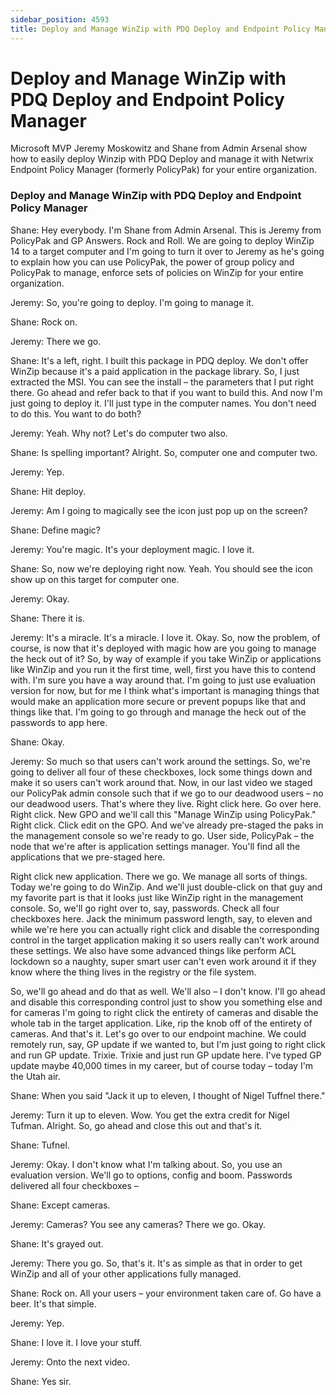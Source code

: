 ```yaml
---
sidebar_position: 4593
title: Deploy and Manage WinZip with PDQ Deploy and Endpoint Policy Manager
---
```


# Deploy and Manage WinZip with PDQ Deploy and Endpoint Policy Manager

Microsoft MVP Jeremy Moskowitz and Shane from Admin Arsenal show how to easily deploy Winzip with PDQ Deploy and manage it with Netwrix Endpoint Policy Manager (formerly PolicyPak) for your entire organization.

### Deploy and Manage WinZip with PDQ Deploy and Endpoint Policy Manager

Shane: Hey everybody. I'm Shane from Admin Arsenal. This is Jeremy from PolicyPak and GP Answers. Rock and Roll. We are going to deploy WinZip 14 to a target computer and I'm going to turn it over to Jeremy as he's going to explain how you can use PolicyPak, the power of group policy and PolicyPak to manage, enforce sets of policies on WinZip for your entire organization.

Jeremy: So, you're going to deploy. I'm going to manage it.

Shane: Rock on.

Jeremy: There we go.

Shane: It's a left, right. I built this package in PDQ deploy. We don't offer WinZip because it's a paid application in the package library. So, I just extracted the MSI. You can see the install – the parameters that I put right there. Go ahead and refer back to that if you want to build this. And now I'm just going to deploy it. I'll just type in the computer names. You don't need to do this. You want to do both?

Jeremy: Yeah. Why not? Let's do computer two also.

Shane: Is spelling important? Alright. So, computer one and computer two.

Jeremy: Yep.

Shane: Hit deploy.

Jeremy: Am I going to magically see the icon just pop up on the screen?

Shane: Define magic?

Jeremy: You're magic. It's your deployment magic. I love it.

Shane: So, now we're deploying right now. Yeah. You should see the icon show up on this target for computer one.

Jeremy: Okay.

Shane: There it is.

Jeremy: It's a miracle. It's a miracle. I love it. Okay. So, now the problem, of course, is now that it's deployed with magic how are you going to manage the heck out of it? So, by way of example if you take WinZip or applications like WinZip and you run it the first time, well, first you have this to contend with. I'm sure you have a way around that. I'm going to just use evaluation version for now, but for me I think what's important is managing things that would make an application more secure or prevent popups like that and things like that. I'm going to go through and manage the heck out of the passwords to app here.

Shane: Okay.

Jeremy: So much so that users can't work around the settings. So, we're going to deliver all four of these checkboxes, lock some things down and make it so users can't work around that. Now, in our last video we staged our PolicyPak admin console such that if we go to our deadwood users – no our deadwood users. That's where they live. Right click here. Go over here. Right click. New GPO and we'll call this "Manage WinZip using PolicyPak." Right click. Click edit on the GPO. And we've already pre-staged the paks in the management console so we're ready to go. User side, PolicyPak – the node that we're after is application settings manager. You'll find all the applications that we pre-staged here.

Right click new application. There we go. We manage all sorts of things. Today we're going to do WinZip. And we'll just double-click on that guy and my favorite part is that it looks just like WinZip right in the management console. So, we'll go right over to, say, passwords. Check all four checkboxes here. Jack the minimum password length, say, to eleven and while we're here you can actually right click and disable the corresponding control in the target application making it so users really can't work around these settings. We also have some advanced things like perform ACL lockdown so a naughty, super smart user can't even work around it if they know where the thing lives in the registry or the file system.

So, we'll go ahead and do that as well. We'll also – I don't know. I'll go ahead and disable this corresponding control just to show you something else and for cameras I'm going to right click the entirety of cameras and disable the whole tab in the target application. Like, rip the knob off of the entirety of cameras. And that's it. Let's go over to our endpoint machine. We could remotely run, say, GP update if we wanted to, but I'm just going to right click and run GP update. Trixie. Trixie and just run GP update here. I've typed GP update maybe 40,000 times in my career, but of course today – today I'm the Utah air.

Shane: When you said "Jack it up to eleven, I thought of Nigel Tuffnel there."

Jeremy: Turn it up to eleven. Wow. You get the extra credit for Nigel Tufman. Alright. So, go ahead and close this out and that's it.

Shane: Tufnel.

Jeremy: Okay. I don't know what I'm talking about. So, you use an evaluation version. We'll go to options, config and boom. Passwords delivered all four checkboxes –

Shane: Except cameras.

Jeremy: Cameras? You see any cameras? There we go. Okay.

Shane: It's grayed out.

Jeremy: There you go. So, that's it. It's as simple as that in order to get WinZip and all of your other applications fully managed.

Shane: Rock on. All your users – your environment taken care of. Go have a beer. It's that simple.

Jeremy: Yep.

Shane: I love it. I love your stuff.

Jeremy: Onto the next video.

Shane: Yes sir.